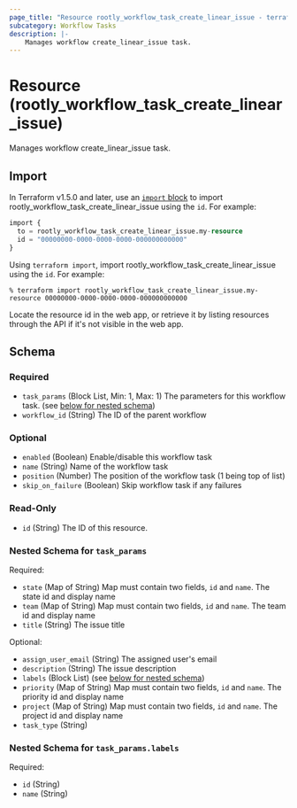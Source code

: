 ```yaml
---
page_title: "Resource rootly_workflow_task_create_linear_issue - terraform-provider-rootly"
subcategory: Workflow Tasks
description: |-
    Manages workflow create_linear_issue task.
---
```


# Resource (rootly_workflow_task_create_linear_issue)

Manages workflow create_linear_issue task.



## Import

In Terraform v1.5.0 and later, use an [`import` block](https://developer.hashicorp.com/terraform/language/import) to import rootly_workflow_task_create_linear_issue using the `id`. For example:

```terraform
import {
  to = rootly_workflow_task_create_linear_issue.my-resource
  id = "00000000-0000-0000-0000-000000000000"
}
```

Using `terraform import`, import rootly_workflow_task_create_linear_issue using the `id`. For example:

```console
% terraform import rootly_workflow_task_create_linear_issue.my-resource 00000000-0000-0000-0000-000000000000
```

Locate the resource id in the web app, or retrieve it by listing resources through the API if it's not visible in the web app.

<!-- schema generated by tfplugindocs -->
## Schema

### Required

- `task_params` (Block List, Min: 1, Max: 1) The parameters for this workflow task. (see [below for nested schema](#nestedblock--task_params))
- `workflow_id` (String) The ID of the parent workflow

### Optional

- `enabled` (Boolean) Enable/disable this workflow task
- `name` (String) Name of the workflow task
- `position` (Number) The position of the workflow task (1 being top of list)
- `skip_on_failure` (Boolean) Skip workflow task if any failures

### Read-Only

- `id` (String) The ID of this resource.

<a id="nestedblock--task_params"></a>
### Nested Schema for `task_params`

Required:

- `state` (Map of String) Map must contain two fields, `id` and `name`. The state id and display name
- `team` (Map of String) Map must contain two fields, `id` and `name`. The team id and display name
- `title` (String) The issue title

Optional:

- `assign_user_email` (String) The assigned user's email
- `description` (String) The issue description
- `labels` (Block List) (see [below for nested schema](#nestedblock--task_params--labels))
- `priority` (Map of String) Map must contain two fields, `id` and `name`. The priority id and display name
- `project` (Map of String) Map must contain two fields, `id` and `name`. The project id and display name
- `task_type` (String)

<a id="nestedblock--task_params--labels"></a>
### Nested Schema for `task_params.labels`

Required:

- `id` (String)
- `name` (String)
